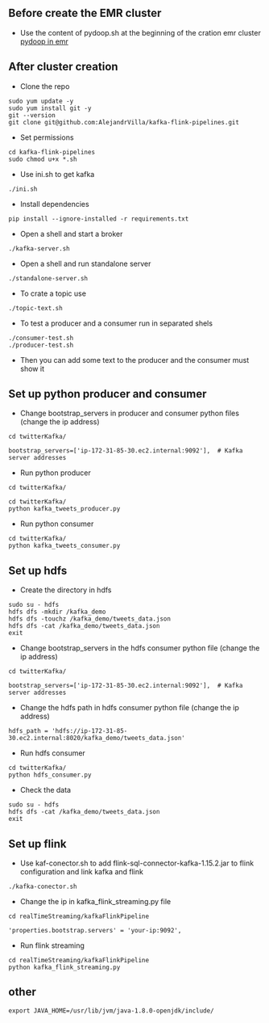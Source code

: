 ## Before create the EMR cluster

- Use the content of pydoop.sh at the beginning of the cration emr cluster [pydoop in emr](https://crs4.github.io/pydoop/installation.html#emr)


## After cluster creation
- Clone the repo
```
sudo yum update -y
sudo yum install git -y
git --version
git clone git@github.com:AlejandrVilla/kafka-flink-pipelines.git
```

- Set permissions
```
cd kafka-flink-pipelines
sudo chmod u+x *.sh
```

- Use ini.sh to get kafka
```
./ini.sh
```

- Install dependencies
```
pip install --ignore-installed -r requirements.txt
```

- Open a shell and start a broker
```
./kafka-server.sh
```

- Open a shell and run standalone server
```
./standalone-server.sh
```

- To crate a topic use
```
./topic-text.sh
```

- To test a producer and a consumer run in separated shels
```
./consumer-test.sh
./producer-test.sh
```
- Then you can add some text to the producer and the consumer must show it

## Set up python producer and consumer
- Change bootstrap_servers in producer and consumer python files (change the ip address)
```
cd twitterKafka/
```
```
bootstrap_servers=['ip-172-31-85-30.ec2.internal:9092'],  # Kafka server addresses
```

- Run python producer
```
cd twitterKafka/
```
```
cd twitterKafka/
python kafka_tweets_producer.py
```

- Run python consumer
```
cd twitterKafka/
python kafka_tweets_consumer.py
```


## Set up hdfs
- Create the directory in hdfs
```
sudo su - hdfs
hdfs dfs -mkdir /kafka_demo
hdfs dfs -touchz /kafka_demo/tweets_data.json
hdfs dfs -cat /kafka_demo/tweets_data.json
exit
```

- Change bootstrap_servers in the hdfs consumer python file (change the ip address)
```
cd twitterKafka/
```
```
bootstrap_servers=['ip-172-31-85-30.ec2.internal:9092'],  # Kafka server addresses
```
 
- Change the hdfs path in hdfs consumer python file (change the ip address)
```
hdfs_path = 'hdfs://ip-172-31-85-30.ec2.internal:8020/kafka_demo/tweets_data.json'  
```

- Run hdfs consumer
```
cd twitterKafka/
python hdfs_consumer.py
```

- Check the data
```
sudo su - hdfs
hdfs dfs -cat /kafka_demo/tweets_data.json
exit
```

## Set up flink
- Use kaf-conector.sh to add flink-sql-connector-kafka-1.15.2.jar to flink configuration and link kafka and flink
```
./kafka-conector.sh
```

- Change the ip in kafka_flink_streaming.py file
```
cd realTimeStreaming/kafkaFlinkPipeline
```
```
'properties.bootstrap.servers' = 'your-ip:9092',
```

- Run flink streaming
```
cd realTimeStreaming/kafkaFlinkPipeline
python kafka_flink_streaming.py
```

## other
```
export JAVA_HOME=/usr/lib/jvm/java-1.8.0-openjdk/include/
```


